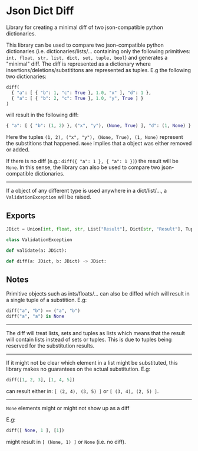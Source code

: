 # Json Dict Diff

Library for creating a minimal diff of two json-compatible python dictionaries.

This library can be used to compare two json-compatible python dictionaries (i.e. dictionaries/lists/... containing only the following primitives: `int, float, str, list, dict, set, tuple, bool`) and generates a "minimal" diff.
The diff is represented as a dictionary where insertions/deletions/substititons are represented as tuples.
E.g the following two dictionaries:

```py
diff(
  { "a": [ { "b": 1, "c": True }, 1.0, "x" ], "d": 1 },
  { "a": [ { "b": 2, "c": True }, 1.0, "y", True ] }
)
```

will result in the following diff:

```py
{ "a": [ { "b": (1, 2) }, ("x", "y"), (None, True) ], "d": (1, None) }
```

Here the tuples `(1, 2), ("x", "y"), (None, True), (1, None)` represent the substitions that happened.
`None` implies that a object was either removed or added.

If there is no diff (e.g.: `diff({ "a": 1 }, { "a": 1 })`) the result will be `None`. In this sense,
the library can also be used to compare two json-compatible dictionaries.

---

If a object of any different type is used anywhere in a dict/list/..., a `ValidationException` will be raised.

## Exports

```py
JDict = Union[int, float, str, List["Result"], Dict[str, "Result"], Tuple["Result"], Set["Result"], None]

class ValidationException

def validate(a: JDict):

def diff(a: JDict, b: JDict) -> JDict:
```

## Notes

Primitive objects such as ints/floats/... can also be diffed which will result in a single tuple of a substition.
E.g:

```py
diff("a", "b") == ("a", "b")
diff("a", "a") is None
```

---

The diff will treat lists, sets and tuples as lists which means that the result will contain lists instead of sets or tuples.
This is due to tuples being reserved for the substitution results.

---

If it might not be clear which element in a list might be substituted, this library makes no guarantees on the actual substitution. E.g:

```py
diff([1, 2, 3], [1, 4, 5])
```

can result either in: `[ (2, 4), (3, 5) ]` or `[ (3, 4), (2, 5) ]`.

---

`None` elements might or might not show up as a diff

E.g:

```py
diff([ None, 1 ], [1])
```

might result in `[ (None, 1) ]` or `None` (i.e. no diff).
